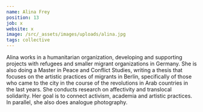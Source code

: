 ```yaml
---
name: Alina Frey
position: 13
job: x
website: x
image: /src/_assets/images/uploads/alina.jpg
tags: collective
---
```

Alina works in a humanitarian organization, developing and supporting projects with refugees and smaller migrant organizations in Germany. She is also doing a Master in Peace and Conflict Studies, writing a thesis that focuses on the artistic practices of migrants in Berlin, specifically of those who came to the city in the course of the revolutions in Arab countries in the last years. She conducts research on affectivity and translocal solidarity. Her goal is to connect activism, academia and artistic practices. In parallel, she also does analogue photography.